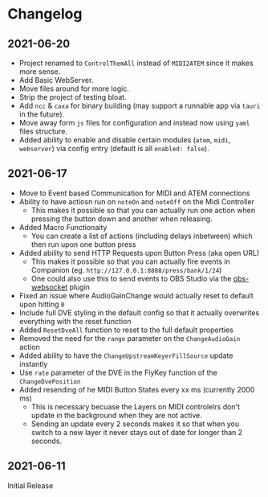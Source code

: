# Changelog

## 2021-06-20

- Project renamed to `ControlThemAll` instead of `MIDI2ATEM` since it makes more sense.
- Add Basic WebServer.
- Move files around for more logic.
- Strip the project of testing bloat.
- Add `ncc` & `caxa` for binary building (may support a runnable app via `tauri` in the future).
- Move away form `js` files for configuration and instead now using `yaml` files structure.
- Added ability to enable and disable certain modules (`atem`, `midi`, `webserver`) via config entry (default is all `enabled: false`).


## 2021-06-17

- Move to Event based Communication for MIDI and ATEM connections
- Ability to have actiosn run on `noteOn` and `noteOff` on the Midi Controller
  + This makes it possible so that you can actually run one action when pressing the button down and another when releasing.
- Added Macro Functionaity
  + You can create a list of actions (including delays inbetween) which then run upon one button press
- Added ability to send HTTP Requests upon Button Press (aka open URL)
  + This makes it possible so that you can actually fire events in Companion (eg. `http://127.0.0.1:8888/press/bank/1/24`)
  + One could also use this to send events to OBS Studio via the [obs-websocket](https://obsproject.com/forum/resources/obs-websocket-remote-control-obs-studio-from-websockets.466/) plugin
- Fixed an issue where AudioGainChange would actually reset to default upon hitting `0`
- Include full DVE styling in the default config so that it actually overwrites everything with the reset function
- Added `ResetDveAll` function to reset to the full default properties
- Removed the need for the `range` parameter on the `ChangeAudioGain` action
- Added ability to have the `ChangeUpstreamKeyerFillSource` update instantly
- Use `rate` parameter of the DVE in the FlyKey function of the `ChangeDvePosition`
- Added resending of he MIDI Button States every xx ms (currently 2000 ms)
  + This is necessary becuase the Layers on MIDI controlelrs don't update in the background when they are not active.
  + Sending an update every 2 seconds makes it so that when you switch to a new layer it never stays out of date for longer than 2 seconds.

## 2021-06-11

Initial Release

